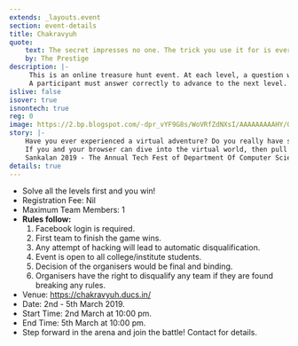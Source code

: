 ```yaml
---
extends: _layouts.event
section: event-details
title: Chakravyuh
quote:
    text: The secret impresses no one. The trick you use it for is everything
    by: The Prestige
description: |-
     This is an online treasure hunt event. At each level, a question will be posed and hints may be given.
     A participant must answer correctly to advance to the next level.
islive: false
isover: true
isnontech: true
reg: 0
image: https://2.bp.blogspot.com/-dpr_vYF9G8s/WoVRfZdNXsI/AAAAAAAAAHY/O3SA3fCNxL8ZVuboCASMJyIW-oqQjMJvQCLcBGAs/s1600/chakravyuh.png
story: |-
    Have you ever experienced a virtual adventure? Do you really have something to go for a quest of your life to bring the clues out the world’s most complicated system –world wide web?
    If you and your browser can dive into the virtual world, then pull up your surfing skills and be ready to engage in competitive one-upmanship to create the ultimate artificial illusion.
    Sankalan 2019 - The Annual Tech Fest of Department Of Computer Science, brings you the much awaited event - Chakravyuh (The online treasure hunt).
details: true
---
```

- Solve all the levels first and you win!
- Registration Fee:  Nil
- Maximum Team Members:  1
- **Rules follow:**
    1. Facebook login is required.
    1. First team to finish the game wins.
    1. Any attempt of hacking will lead to automatic disqualification.
    1. Event is open to all college/institute students.
    1. Decision of the organisers would be final and binding.
    1. Organisers have the right to disqualify any team if they are found breaking any rules.
- Venue: <a href="https://chakravyuh18.com/" target="_blank">https://chakravyuh.ducs.in/</a>
- Date: 2nd - 5th March 2019.
- Start Time: 2nd March at 10:00 pm.
- End Time: 5th March at 10:00 pm.
- Step forward in the arena and join the battle! Contact for details.